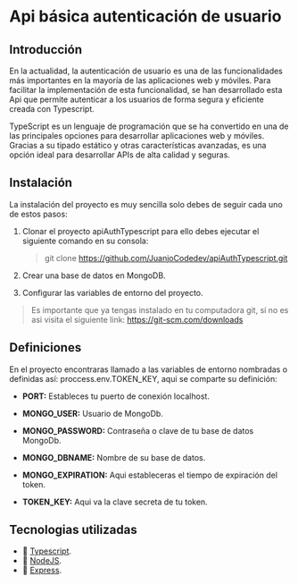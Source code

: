 # Api básica autenticación de usuario

## **Introducción**

En la actualidad, la autenticación de usuario es una de las funcionalidades más importantes en la mayoría de las aplicaciones web y móviles. Para facilitar la implementación de esta funcionalidad, se han desarrollado esta Api que permite autenticar a los usuarios de forma segura y eficiente creada con Typescript.

TypeScript es un lenguaje de programación que se ha convertido en una de las principales opciones para desarrollar aplicaciones web y móviles. Gracias a su tipado estático y otras características avanzadas, es una opción ideal para desarrollar APIs de alta calidad y seguras.

## **Instalación**

La instalación del proyecto es muy sencilla solo debes de seguir cada uno de estos pasos:

1. Clonar el proyecto apiAuthTypescript para ello debes ejecutar el siguiente comando en su consola:

   > git clone https://github.com/JuanjoCodedev/apiAuthTypescript.git

2. Crear una base de datos en MongoDB.

3. Configurar las variables de entorno del proyecto.

> Es importante que ya tengas instalado en tu computadora git, sí no es asi visita el siguiente link: https://git-scm.com/downloads

## **Definiciones**

En el proyecto encontraras llamado a las variables de entorno nombradas o definidas así: proccess.env.TOKEN_KEY, aqui se comparte su definición:

- **PORT:** Estableces tu puerto de conexión localhost.

- **MONGO_USER:** Usuario de MongoDb.

- **MONGO_PASSWORD:** Contraseña o clave de tu base de datos MongoDb.

- **MONGO_DBNAME:** Nombre de su base de datos.

- **MONGO_EXPIRATION:** Aqui estableceras el tiempo de expiración del token.

- **TOKEN_KEY:** Aqui va la clave secreta de tu token.

## **Tecnologias utilizadas**

- :rocket: [Typescript](https://www.typescriptlang.org/docs/handbook/typescript-in-5-minutes.html).
- :rocket: [NodeJS](https://nodejs.org/en/docs).
- :rocket: [Express](https://expressjs.com/es/starter/installing.html).
